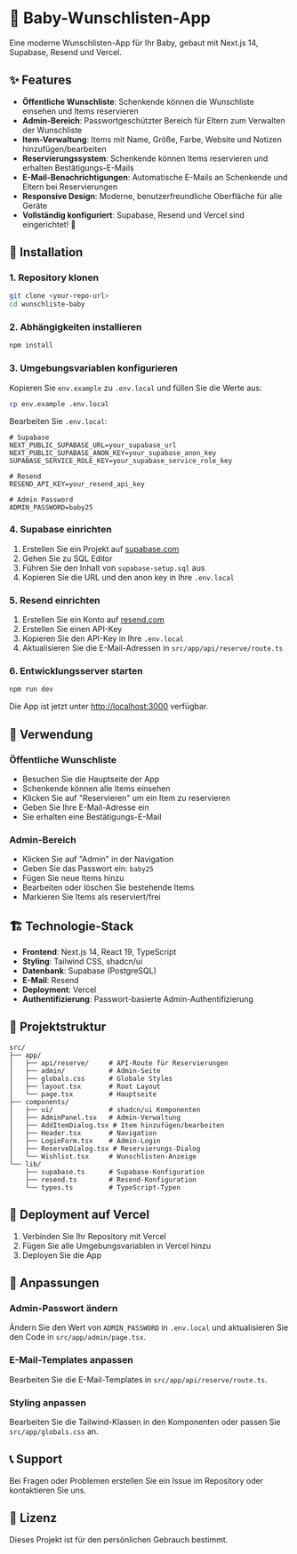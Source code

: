 # 🍼 Baby-Wunschlisten-App

Eine moderne Wunschlisten-App für Ihr Baby, gebaut mit Next.js 14, Supabase, Resend und Vercel.

## ✨ Features

- **Öffentliche Wunschliste**: Schenkende können die Wunschliste einsehen und Items reservieren
- **Admin-Bereich**: Passwortgeschützter Bereich für Eltern zum Verwalten der Wunschliste
- **Item-Verwaltung**: Items mit Name, Größe, Farbe, Website und Notizen hinzufügen/bearbeiten
- **Reservierungssystem**: Schenkende können Items reservieren und erhalten Bestätigungs-E-Mails
- **E-Mail-Benachrichtigungen**: Automatische E-Mails an Schenkende und Eltern bei Reservierungen
- **Responsive Design**: Moderne, benutzerfreundliche Oberfläche für alle Geräte
- **Vollständig konfiguriert**: Supabase, Resend und Vercel sind eingerichtet! 🚀

## 🚀 Installation

### 1. Repository klonen
```bash
git clone <your-repo-url>
cd wunschliste-baby
```

### 2. Abhängigkeiten installieren
```bash
npm install
```

### 3. Umgebungsvariablen konfigurieren
Kopieren Sie `env.example` zu `.env.local` und füllen Sie die Werte aus:

```bash
cp env.example .env.local
```

Bearbeiten Sie `.env.local`:
```env
# Supabase
NEXT_PUBLIC_SUPABASE_URL=your_supabase_url
NEXT_PUBLIC_SUPABASE_ANON_KEY=your_supabase_anon_key
SUPABASE_SERVICE_ROLE_KEY=your_supabase_service_role_key

# Resend
RESEND_API_KEY=your_resend_api_key

# Admin Password
ADMIN_PASSWORD=baby25
```

### 4. Supabase einrichten

1. Erstellen Sie ein Projekt auf [supabase.com](https://supabase.com)
2. Gehen Sie zu SQL Editor
3. Führen Sie den Inhalt von `supabase-setup.sql` aus
4. Kopieren Sie die URL und den anon key in Ihre `.env.local`

### 5. Resend einrichten

1. Erstellen Sie ein Konto auf [resend.com](https://resend.com)
2. Erstellen Sie einen API-Key
3. Kopieren Sie den API-Key in Ihre `.env.local`
4. Aktualisieren Sie die E-Mail-Adressen in `src/app/api/reserve/route.ts`

### 6. Entwicklungsserver starten
```bash
npm run dev
```

Die App ist jetzt unter [http://localhost:3000](http://localhost:3000) verfügbar.

## 📱 Verwendung

### Öffentliche Wunschliste
- Besuchen Sie die Hauptseite der App
- Schenkende können alle Items einsehen
- Klicken Sie auf "Reservieren" um ein Item zu reservieren
- Geben Sie Ihre E-Mail-Adresse ein
- Sie erhalten eine Bestätigungs-E-Mail

### Admin-Bereich
- Klicken Sie auf "Admin" in der Navigation
- Geben Sie das Passwort ein: `baby25`
- Fügen Sie neue Items hinzu
- Bearbeiten oder löschen Sie bestehende Items
- Markieren Sie Items als reserviert/frei

## 🏗️ Technologie-Stack

- **Frontend**: Next.js 14, React 19, TypeScript
- **Styling**: Tailwind CSS, shadcn/ui
- **Datenbank**: Supabase (PostgreSQL)
- **E-Mail**: Resend
- **Deployment**: Vercel
- **Authentifizierung**: Passwort-basierte Admin-Authentifizierung

## 📁 Projektstruktur

```
src/
├── app/
│   ├── api/reserve/     # API-Route für Reservierungen
│   ├── admin/           # Admin-Seite
│   ├── globals.css      # Globale Styles
│   ├── layout.tsx       # Root Layout
│   └── page.tsx         # Hauptseite
├── components/
│   ├── ui/              # shadcn/ui Komponenten
│   ├── AdminPanel.tsx   # Admin-Verwaltung
│   ├── AddItemDialog.tsx # Item hinzufügen/bearbeiten
│   ├── Header.tsx       # Navigation
│   ├── LoginForm.tsx    # Admin-Login
│   ├── ReserveDialog.tsx # Reservierungs-Dialog
│   └── Wishlist.tsx     # Wunschlisten-Anzeige
└── lib/
    ├── supabase.ts      # Supabase-Konfiguration
    ├── resend.ts        # Resend-Konfiguration
    └── types.ts         # TypeScript-Typen
```

## 🚀 Deployment auf Vercel

1. Verbinden Sie Ihr Repository mit Vercel
2. Fügen Sie alle Umgebungsvariablen in Vercel hinzu
3. Deployen Sie die App

## 🔧 Anpassungen

### Admin-Passwort ändern
Ändern Sie den Wert von `ADMIN_PASSWORD` in `.env.local` und aktualisieren Sie den Code in `src/app/admin/page.tsx`.

### E-Mail-Templates anpassen
Bearbeiten Sie die E-Mail-Templates in `src/app/api/reserve/route.ts`.

### Styling anpassen
Bearbeiten Sie die Tailwind-Klassen in den Komponenten oder passen Sie `src/app/globals.css` an.

## 📞 Support

Bei Fragen oder Problemen erstellen Sie ein Issue im Repository oder kontaktieren Sie uns.

## 📄 Lizenz

Dieses Projekt ist für den persönlichen Gebrauch bestimmt.
